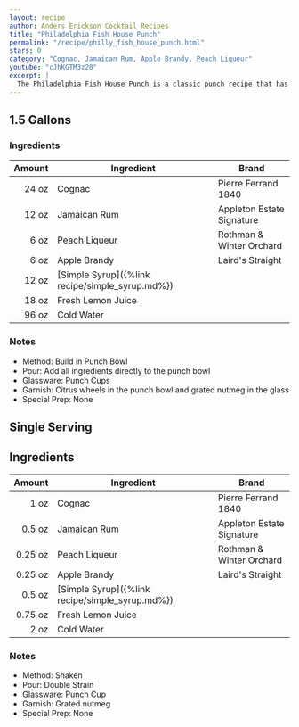 ```yaml
---
layout: recipe
author: Anders Erickson Cocktail Recipes
title: "Philadelphia Fish House Punch"
permalink: "/recipe/philly_fish_house_punch.html"
stars: 0
category: "Cognac, Jamaican Rum, Apple Brandy, Peach Liqueur"
youtube: "cJhKGTM3z20"
excerpt: |
  The Philadelphia Fish House Punch is a classic punch recipe that has been enjoyed for centuries. It's a rich and complex drink with a balance of sweetness, acidity, and spirit.
---
```


<div class="subrecipe" markdown="1">

## 1.5 Gallons

### Ingredients

| Amount | Ingredient                                      | Brand                     |
| -----: | ----------------------------------------------- | ------------------------- |
|  24 oz | Cognac                                          | Pierre Ferrand 1840       |
|  12 oz | Jamaican Rum                                    | Appleton Estate Signature |
|   6 oz | Peach Liqueur                                   | Rothman & Winter Orchard  |
|   6 oz | Apple Brandy                                    | Laird's Straight          |
|  12 oz | [Simple Syrup]({%link recipe/simple_syrup.md%}) |
|  18 oz | Fresh Lemon Juice                               |
|  96 oz | Cold Water                                      |

### Notes

- Method: Build in Punch Bowl
- Pour: Add all ingredients directly to the punch bowl
- Glassware: Punch Cups
- Garnish: Citrus wheels in the punch bowl and grated nutmeg in the glass
- Special Prep: None

</div>
<div class="subrecipe" markdown="1">

## Single Serving

## Ingredients

|  Amount | Ingredient                                      | Brand                     |
| ------: | ----------------------------------------------- | ------------------------- |
|    1 oz | Cognac                                          | Pierre Ferrand 1840       |
|  0.5 oz | Jamaican Rum                                    | Appleton Estate Signature |
| 0.25 oz | Peach Liqueur                                   | Rothman & Winter Orchard  |
| 0.25 oz | Apple Brandy                                    | Laird's Straight          |
|  0.5 oz | [Simple Syrup]({%link recipe/simple_syrup.md%}) |
| 0.75 oz | Fresh Lemon Juice                               |
|    2 oz | Cold Water                                      |

### Notes

- Method: Shaken
- Pour: Double Strain
- Glassware: Punch Cup
- Garnish: Grated nutmeg
- Special Prep: None

</div>
